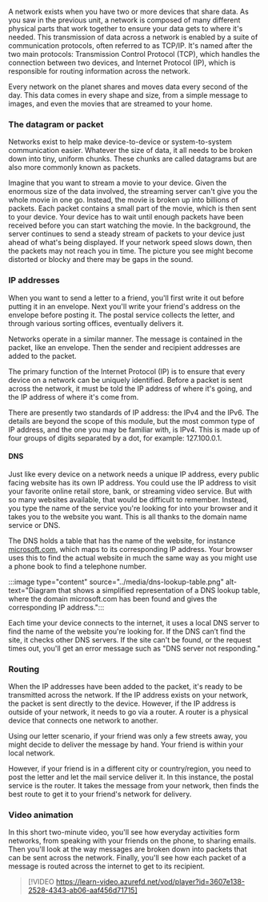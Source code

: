 A network exists when you have two or more devices that share data. As you saw in the previous unit, a network is composed of many different physical parts that work together to ensure your data gets to where it's needed. This transmission of data across a network is enabled by a suite of communication protocols, often referred to as TCP/IP. It's named after the two main protocols: Transmission Control Protocol (TCP), which handles the connection between two devices, and Internet Protocol (IP), which is responsible for routing information across the network.

Every network on the planet shares and moves data every second of the day. This data comes in every shape and size, from a simple message to images, and even the movies that are streamed to your home.

### The datagram or packet

Networks exist to help make device-to-device or system-to-system communication easier. Whatever the size of data, it all needs to be broken down into tiny, uniform chunks. These chunks are called datagrams but are also more commonly known as packets.

Imagine that you want to stream a movie to your device. Given the enormous size of the data involved, the streaming server can't give you the whole movie in one go. Instead, the movie is broken up into billions of packets. Each packet contains a small part of the movie, which is then sent to your device. Your device has to wait until enough packets have been received before you can start watching the movie. In the background, the server continues to send a steady stream of packets to your device just ahead of what's being displayed. If your network speed slows down, then the packets may not reach you in time. The picture you see might become distorted or blocky and there may be gaps in the sound.

### IP addresses

When you want to send a letter to a friend, you'll first write it out before putting it in an envelope. Next you'll write your friend's address on the envelope before posting it. The postal service collects the letter, and through various sorting offices, eventually delivers it.

Networks operate in a similar manner. The message is contained in the packet, like an envelope. Then the sender and recipient addresses are added to the packet.

The primary function of the Internet Protocol (IP) is to ensure that every device on a network can be uniquely identified. Before a packet is sent across the network, it must be told the IP address of where it's going, and the IP address of where it's come from.

There are presently two standards of IP address: the IPv4 and the IPv6. The details are beyond the scope of this module, but the most common type of IP address, and the one you may be familiar with, is IPv4. This is made up of four groups of digits separated by a dot, for example: 127.100.0.1. 

#### DNS

Just like every device on a network needs a unique IP address, every public facing website has its own IP address. You could use the IP address to visit your favorite online retail store, bank, or streaming video service. But with so many websites available, that would be difficult to remember. Instead, you type the name of the service you're looking for into your browser and it takes you to the website you want. This is all thanks to the domain name service or DNS.

The DNS holds a table that has the name of the website, for instance [microsoft.com](https://microsoft.com/), which maps to its corresponding IP address. Your browser uses this to find the actual website in much the same way as you might use a phone book to find a telephone number.

:::image type="content" source="../media/dns-lookup-table.png" alt-text="Diagram that shows a simplified representation of a DNS lookup table, where the domain microsoft.com has been found and gives the corresponding IP address.":::

Each time your device connects to the internet, it uses a local DNS server to find the name of the website you're looking for. If the DNS can’t find the site, it checks other DNS servers. If the site can't be found, or the request times out, you'll get an error message such as "DNS server not responding."

### Routing

When the IP addresses have been added to the packet, it's ready to be transmitted across the network. If the IP address exists on your network, the packet is sent directly to the device. However, if the IP address is outside of your network, it needs to go via a router. A router is a physical device that connects one network to another.

Using our letter scenario, if your friend was only a few streets away, you might decide to deliver the message by hand. Your friend is within your local network.

However, if your friend is in a different city or country/region, you need to post the letter and let the mail service deliver it. In this instance, the postal service is the router. It takes the message from your network, then finds the best route to get it to your friend's network for delivery.

### Video animation

In this short two-minute video, you'll see how everyday activities form networks, from speaking with your friends on the phone, to sharing emails. Then you'll look at the way messages are broken down into packets that can be sent across the network. Finally, you'll see how each packet of a message is routed across the internet to get to its recipient.

> [!VIDEO https://learn-video.azurefd.net/vod/player?id=3607e138-2528-4343-ab06-aaf456d71715]
